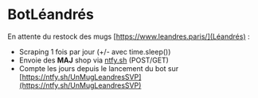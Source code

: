 # BotLéandrés

En attente du restock des mugs [https://www.leandres.paris/](Léandrés) : 

- Scraping 1 fois par jour (+/- avec time.sleep())
- Envoie des **MAJ** shop via [ntfy.sh](http://ntfy.sh) (POST/GET)
- Compte les jours depuis le lancement du bot sur [https://ntfy.sh/UnMugLeandresSVP](https://ntfy.sh/UnMugLeandresSVP)
